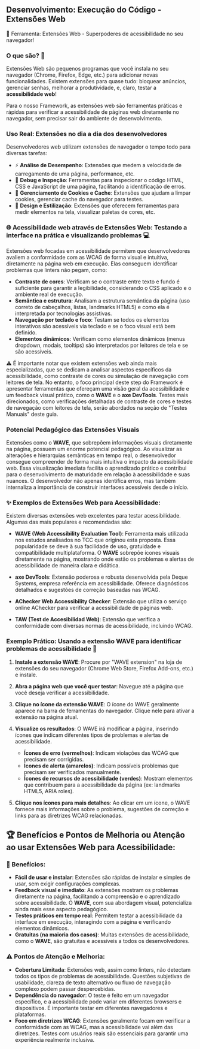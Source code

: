 ## Desenvolvimento: Execução do Código - Extensões Web

🧰 Ferramenta: Extensões Web - Superpoderes de acessibilidade no seu navegador!

### O que são? 🤔

Extensões Web são pequenos programas que você instala no seu navegador (Chrome, Firefox, Edge, etc.) para adicionar novas funcionalidades. Existem extensões para quase tudo: bloquear anúncios, gerenciar senhas, melhorar a produtividade, e, claro, testar a **acessibilidade web**!

Para o nosso Framework, as extensões web são ferramentas práticas e rápidas para verificar a acessibilidade de páginas web diretamente no navegador, sem precisar sair do ambiente de desenvolvimento.

### Uso Real: Extensões no dia a dia dos desenvolvedores

Desenvolvedores web utilizam extensões de navegador o tempo todo para diversas tarefas:

*   ⚡ **Análise de Desempenho**: Extensões que medem a velocidade de carregamento de uma página, performance, etc.
*   🐞 **Debug e Inspeção**: Ferramentas para inspecionar o código HTML, CSS e JavaScript de uma página, facilitando a identificação de erros.
*   🍪 **Gerenciamento de Cookies e Cache**: Extensões que ajudam a limpar cookies, gerenciar cache do navegador para testes.
*   🎨 **Design e Estilização**: Extensões que oferecem ferramentas para medir elementos na tela, visualizar paletas de cores, etc.

### 🌐 Acessibilidade web através de Extensões Web: Testando a interface na prática e visualizando problemas 💻

Extensões web focadas em acessibilidade permitem que desenvolvedores avaliem a conformidade com as WCAG de forma visual e intuitiva, diretamente na página web em execução. Elas conseguem identificar problemas que linters não pegam, como:

*   **Contraste de cores**: Verificam se o contraste entre texto e fundo é suficiente para garantir a legibilidade, considerando o CSS aplicado e o ambiente real de execução.
*   **Semântica e estrutura**: Analisam a estrutura semântica da página (uso correto de cabeçalhos, listas, landmarks HTML5) e como ela é interpretada por tecnologias assistivas.
*   **Navegação por teclado e foco**: Testam se todos os elementos interativos são acessíveis via teclado e se o foco visual está bem definido.
*   **Elementos dinâmicos**: Verificam como elementos dinâmicos (menus dropdown, modais, tooltips) são interpretados por leitores de tela e se são acessíveis.

⚠️ É importante notar que existem extensões web ainda mais especializadas, que se dedicam a analisar aspectos específicos da acessibilidade, como contraste de cores ou simulação de navegação com leitores de tela. No entanto, o foco principal deste step do Framework é apresentar ferramentas que ofereçam uma visão geral da acessibilidade e um feedback visual prático, como o **WAVE** e o **axe DevTools**. Testes mais direcionados, como verificações detalhadas de contraste de cores e testes de navegação com leitores de tela, serão abordados na seção de "Testes Manuais" deste guia.

### Potencial Pedagógico das Extensões Visuais

Extensões como o **WAVE**, que sobrepõem informações visuais diretamente na página, possuem um enorme potencial pedagógico. Ao visualizar as alterações e hierarquias semânticas em tempo real, o desenvolvedor consegue compreender de forma mais intuitiva o impacto da acessibilidade web. Essa visualização imediata facilita o aprendizado prático e contribui para o desenvolvimento de maturidade em relação à acessibilidade e suas nuances. O desenvolvedor não apenas identifica erros, mas também internaliza a importância de construir interfaces acessíveis desde o início.

### ✨ Exemplos de Extensões Web para Acessibilidade:

Existem diversas extensões web excelentes para testar acessibilidade. Algumas das mais populares e recomendadas são:

*   **WAVE (Web Accessibility Evaluation Tool)**: Ferramenta mais utilizada nos estudos analisados no TCC que originou esta proposta. Essa popularidade se deve à sua facilidade de uso, gratuidade e compatibilidade multiplataforma. O **WAVE** sobrepõe ícones visuais diretamente na página, mostrando onde estão os problemas e alertas de acessibilidade de maneira clara e didática.

*   **axe DevTools**: Extensão poderosa e robusta desenvolvida pela Deque Systems, empresa referência em acessibilidade. Oferece diagnósticos detalhados e sugestões de correção baseadas nas WCAG.


*   **AChecker Web Accessibility Checker**: Extensão que utiliza o serviço online AChecker para verificar a acessibilidade de páginas web.
*   **TAW (Test de Accesibilidad Web)**: Extensão que verifica a conformidade com diversas normas de acessibilidade, incluindo WCAG.

### Exemplo Prático: Usando a extensão WAVE para identificar problemas de acessibilidade 🌊

1.  **Instale a extensão WAVE**: Procure por "WAVE extension" na loja de extensões do seu navegador (Chrome Web Store, Firefox Add-ons, etc.) e instale.
2.  **Abra a página web que você quer testar**: Navegue até a página que você deseja verificar a acessibilidade.
3.  **Clique no ícone da extensão WAVE**: O ícone do WAVE geralmente aparece na barra de ferramentas do navegador. Clique nele para ativar a extensão na página atual.
4.  **Visualize os resultados**: O WAVE irá modificar a página, inserindo ícones que indicam diferentes tipos de problemas e alertas de acessibilidade.

    *   **Ícones de erro (vermelhos)**: Indicam violações das WCAG que precisam ser corrigidas.
    *   **Ícones de alerta (amarelos)**: Indicam possíveis problemas que precisam ser verificados manualmente.
    *   **Ícones de recursos de acessibilidade (verdes)**: Mostram elementos que contribuem para a acessibilidade da página (ex: landmarks HTML5, ARIA roles).
5.  **Clique nos ícones para mais detalhes**: Ao clicar em um ícone, o WAVE fornece mais informações sobre o problema, sugestões de correção e links para as diretrizes WCAG relacionadas.


## 🏆 Benefícios e Pontos de Melhoria ou Atenção ao usar Extensões Web para Acessibilidade:

### 🎉 Benefícios:

*   **Fácil de usar e instalar**: Extensões são rápidas de instalar e simples de usar, sem exigir configurações complexas.
*   **Feedback visual e imediato**: As extensões mostram os problemas diretamente na página, facilitando a compreensão e o aprendizado sobre acessibilidade. O **WAVE**, com sua abordagem visual, potencializa ainda mais esse aspecto pedagógico.
*   **Testes práticos em tempo real**: Permitem testar a acessibilidade da interface em execução, interagindo com a página e verificando elementos dinâmicos.
*   **Gratuitas (na maioria dos casos)**: Muitas extensões de acessibilidade, como o **WAVE**, são gratuitas e acessíveis a todos os desenvolvedores.

### ⚠️ Pontos de Atenção e Melhoria:

*   **Cobertura Limitada**: Extensões web, assim como linters, não detectam todos os tipos de problemas de acessibilidade. Questões subjetivas de usabilidade, clareza de texto alternativo ou fluxo de navegação complexo podem passar despercebidas.
*   **Dependência do navegador**: O teste é feito em um navegador específico, e a acessibilidade pode variar em diferentes browsers e dispositivos. É importante testar em diferentes navegadores e plataformas.
*   **Foco em diretrizes WCAG**: Extensões geralmente focam em verificar a conformidade com as WCAG, mas a acessibilidade vai além das diretrizes. Testes com usuários reais são essenciais para garantir uma experiência realmente inclusiva.